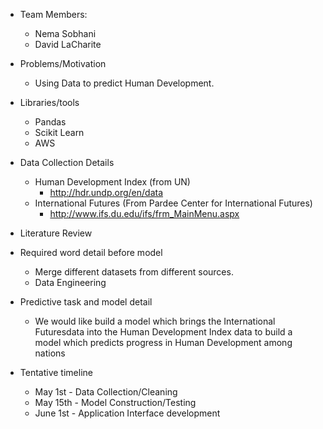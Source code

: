 - Team Members:
    - Nema Sobhani
    - David LaCharite

- Problems/Motivation
    - Using Data to predict Human Development.

- Libraries/tools
    - Pandas
    - Scikit Learn
    - AWS

- Data Collection Details
    - Human Development Index (from UN)
        - http://hdr.undp.org/en/data
    - International Futures (From Pardee Center for International Futures)
        - http://www.ifs.du.edu/ifs/frm_MainMenu.aspx

- Literature Review

- Required word detail before model
    - Merge different datasets from different sources.
    - Data Engineering

- Predictive task and model detail
    - We would like build a model which brings the International Futuresdata into the Human Development Index data to build a model which predicts progress in Human Development among nations

- Tentative timeline
     - May 1st - Data Collection/Cleaning
     - May 15th - Model Construction/Testing
     - June 1st - Application Interface development




